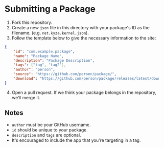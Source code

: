 # Submitting a Package

1. Fork this repository.
2. Create a new `json` file in this directory with your package's ID as the filename. (e.g. `net.kyza.kernel.json`).
3. Follow the template below to give the necessary information to the site:
```json
{
    "id": "com.example.package",
    "name": "Package Name",
    "description": "Package Description",
    "tags": ["tag", "tag2"],
    "author": "person",
    "source": "https://github.com/person/package/",
    "download": "https://github.com/person/package/releases/latest/download/package.asar"
}
```
4. Open a pull request. If we think your package belongs in the repository, we'll merge it.

## Notes
- `author` must be your GitHub username.
- `id` should be unique to your package.
- `description` and `tags` are optional.
- It's encouraged to include the app that you're targeting in a tag.
